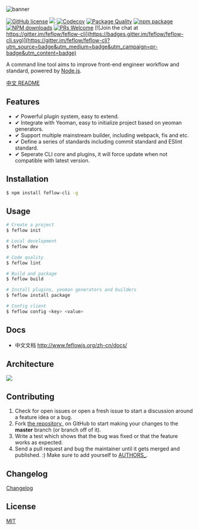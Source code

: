 ![banner](https://user-images.githubusercontent.com/18289264/35855826-34885a0c-0b6f-11e8-9ba2-98272cb9a27a.png)

[![GitHub license](https://img.shields.io/badge/license-MIT-blue.svg)](https://github.com/feflow/feflow/blob/master/LICENSE)
[![](https://img.shields.io/travis/feflow/feflow.svg?style=flat-square)](https://travis-ci.org/feflow/feflow)
[![Codecov](https://img.shields.io/codecov/c/github/feflow/feflow/master.svg?style=flat-square)](https://codecov.io/gh/feflow/feflow/branch/master)
[![Package Quality](http://npm.packagequality.com/shield/feflow-cli.svg)](http://packagequality.com/#?package=feflow-cli)
[![npm package](https://img.shields.io/npm/v/feflow-cli.svg?style=flat-square)](https://www.npmjs.org/package/feflow-cli)
[![NPM downloads](http://img.shields.io/npm/dt/feflow-cli.svg?style=flat-square)](https://npmjs.org/package/feflow-cli)
[![PRs Welcome](https://img.shields.io/badge/PRs-welcome-brightgreen.svg)](https://github.com/feflow/feflow/pulls)
[![Join the chat at https://gitter.im/feflow/feflow-cli](https://badges.gitter.im/feflow/feflow-cli.svg)](https://gitter.im/feflow/feflow-cli?utm_source=badge&utm_medium=badge&utm_campaign=pr-badge&utm_content=badge)

A command line tool aims to improve front-end engineer workflow and standard, powered by [Node.js](https://nodejs.org/en/).

[中文 README](README_zh-CN.md)

## Features

- ✔︎ Powerful plugin system, easy to extend.
- ✔︎ Integrate with Yeoman, easy to initialize project based on yeoman generators.
- ✔︎ Support multiple mainstream builder, including webpack, fis and etc.
- ✔︎ Define a series of standards including commit standard and ESlint standard.
- ✔︎ Seperate CLI core and plugins, it will force update when not compatible with latest version.

## Installation

``` bash
$ npm install feflow-cli -g
```

## Usage
```bash
# Create a project
$ feflow init

# Local development
$ feflow dev

# Code quality
$ feflow lint

# Build and package
$ feflow build

# Install plugins, yeoman generators and builders
$ feflow install package

# Config client
$ feflow config <key> <value>
```

## Docs

* 中文文档 <http://www.feflowjs.org/zh-cn/docs/>

## Architecture
![](https://qpic.url.cn/feeds_pic/ajNVdqHZLLDsuocibo3TZ3GE5TMmVywG0lRyiayfI8D3icgW8FrkFKFOQ/)

## Contributing

1. Check for open issues or open a fresh issue to start a discussion around a feature idea or a bug.
2. Fork [the repository](https://github.com/feflow/feflow)_ on GitHub to start making your changes to the **master** branch (or branch off of it).
3. Write a test which shows that the bug was fixed or that the feature works as expected.
4. Send a pull request and bug the maintainer until it gets merged and published. :) Make sure to add yourself to [AUTHORS_](AUTHORS).

## Changelog

[Changelog](CHANGELOG.md)

## License

[MIT](https://tldrlegal.com/license/mit-license)
